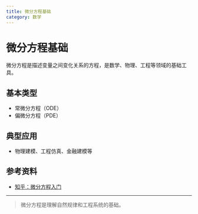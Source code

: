 ```yaml
---
title: 微分方程基础
category: 数学
---
```


# 微分方程基础

微分方程是描述变量之间变化关系的方程，是数学、物理、工程等领域的基础工具。

## 基本类型
- 常微分方程（ODE）
- 偏微分方程（PDE）

## 典型应用
- 物理建模、工程仿真、金融建模等

## 参考资料
- [知乎：微分方程入门](https://zhuanlan.zhihu.com/p/453830266)

---

> 微分方程是理解自然规律和工程系统的基础。
